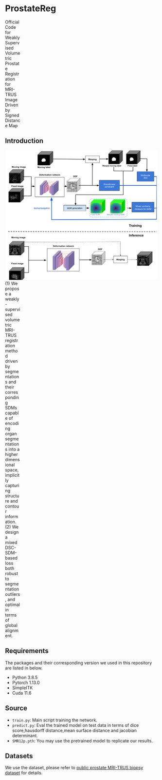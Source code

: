 # ProstateReg
<div style="width:50px">Official Code for  Weakly Supervised Volumetric Prostate Registration for MRI-TRUS Image Driven by Signed Distance Map</div>

## Introduction
<div align="center">
  <img src="https://github.com/CCrun99/ProstateReg/blob/main/ProstateReg%20Architecture.jpg" style="width:500px">
</div>
<div style="width:50px">
  (1)	We propose a weakly-supervised volumetric MRI-TRUS registration method driven by segmentations and their corresponding SDMs capable of encoding organ segmentations into a higher dimensional space, implicitly capturing structure and contour information.
</div>
<div style="width:50px">
  (2)	We design a mixed DSC-SDM-based loss both robust to segmentation outliers, and optimal in terms of global alignment.
</div>

## Requirements
The packages and their corresponding version we used in this repository are listed in below.
- Python 3.8.5
- Pytorch 1.13.0
- SimpleITK
- Cuda 11.6

## Source
* `train.py`: Main script training the network.
* `predict.py`: Eval the trained model on test data in terms of dice score,hausdorff distance,mean surface distance and jacobian determinant.
* `SMR12p.pth`: You may use the pretrained model to replicate our results.

## Datasets
We use the dataset, please refer to [public prostate MRI-TRUS biopsy dataset](https://wiki.cancerimagingarchive.net/pages/viewpage.action?pageId=68550661) for details.
